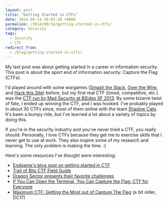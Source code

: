 ```yaml
---
layout: post
title: "Getting Started in CTFs"
date: 2014-09-14 20:07:10 +0000
permalink: /2014/09/14/getting-started-in-ctfs/
category: Security
tags:
  - Security
  - CTF
redirect_from:
  - /blog/getting-started-in-ctfs/
---
```

My last post was about getting started in a career in information security.  This post is about the sport end of information security: Capture the Flag (CTFs).

I'd played around with some wargames ([Smash the Stack](http://smashthestack.org/), [Over the Wire](http://overthewire.org/wargames/), and [Hack this Site](https://www.hackthissite.org/)) before, but my first real CTF (timed, competitive, etc.) was the [CTF run by Mad Security at BSides SF 2013](/2013/03/02/bsides-sf-ctf-by-mad-security-part-1/).  By some bizarre twist of fate, I ended up winning the CTF, and I was hooked.  I've probably played in about 30 CTFs since, most of them online with the team [Shadow Cats](https://ctftime.org/team/4710).  It's been a bumpy ride, but I've learned a lot about a variety of topics by doing this.

If you're in the security industry and you've never tried a CTF, you really should.  Personally, I love CTFs because they get me to exercise skills that I never get to use at work.  They also inspire some of my research and learning.  The only problem is making the time. :)

Here's some resources I've thought were interesting:

- [Endgame's blog post on getting started in CTF](http://www.endgame.com/blog/how-to-get-started-in-ctf.html)
- [Trail of Bits CTF Field Guide](https://trailofbits.github.io/ctf/)
- [Dragon Sector presents their favorite challenges](https://www.youtube.com/watch?v=h6oLWmzgDGc)
- [If You Can Open the Terminal, You Can Capture the Flag: CTF for Everyone](https://www.youtube.com/watch?v=b--MeumOcVM)
- [Maximum CTF: Getting the Most out of Capture The Flag](https://www.youtube.com/watch?v=ZIFQuraUJLU) (a bit older, DC17)
